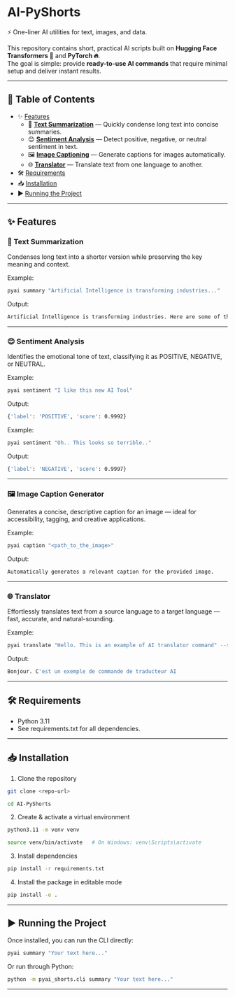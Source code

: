 # AI-PyShorts

⚡ One-liner AI utilities for text, images, and data.

This repository contains short, practical AI scripts built on **Hugging Face Transformers 🤗** and **PyTorch 🔥**.  
The goal is simple: provide **ready-to-use AI commands** that require minimal setup and deliver instant results.

---

## 🧩 Table of Contents

- ✨ [Features](#features)
  - 📝 **[Text Summarization](#-text-summarization)** — Quickly condense long text into concise summaries.
  - 😊 **[Sentiment Analysis](#-sentiment-analysis)** — Detect positive, negative, or neutral sentiment in text.
  - 🖼️ **[Image Captioning](#-image-caption-generator)** — Generate captions for images automatically.
  - 🌐 **[Translator](#-translator)** — Translate text from one language to another.
- 🛠 [Requirements](#-requirements)
- 📥 [Installation](#-installation)
- ▶️ [Running the Project](#-running-the-project)

---

## ✨ Features


### 📝 Text Summarization

Condenses long text into a shorter version while preserving the key meaning and context.

Example:

```bash
pyai summary "Artificial Intelligence is transforming industries..."
```

Output:

```bash
Artificial Intelligence is transforming industries. Here are some of the ways it's changing the way we work. Read more at CNN.com/AI.
```

---

### 😊 Sentiment Analysis

Identifies the emotional tone of text, classifying it as POSITIVE, NEGATIVE, or NEUTRAL.

Example:

```bash
pyai sentiment "I like this new AI Tool"
```

Output:

```bash
{'label': 'POSITIVE', 'score': 0.9992}
```

Example:

```bash
pyai sentiment "Oh.. This looks so terrible.."
```

Output:

```bash
{'label': 'NEGATIVE', 'score': 0.9997}
```

---

### 🖼 Image Caption Generator

Generates a concise, descriptive caption for an image — ideal for accessibility, tagging, and creative applications.

Example:

```bash
pyai caption "<path_to_the_image>"
```

Output:

```bash
Automatically generates a relevant caption for the provided image.
```

---

### 🌐 Translator

Effortlessly translates text from a source language to a target language — fast, accurate, and natural-sounding.

Example:

```bash
pyai translate "Hello. This is an example of AI translator command" --src en --tgt sp
```

Output:

```bash
Bonjour. C'est un exemple de commande de traducteur AI
```
---

## 🛠 Requirements
* Python 3.11 
* See requirements.txt for all dependencies.

---

## 📥 Installation

1. Clone the repository
```bash
git clone <repo-url>

cd AI-PyShorts
```

2. Create & activate a virtual environment
```bash
python3.11 -m venv venv

source venv/bin/activate   # On Windows: venv\Scripts\activate 
```

3. Install dependencies
```bash
pip install -r requirements.txt 
```

4. Install the package in editable mode
```bash
pip install -e . 
```

---

## ▶️ Running the Project

Once installed, you can run the CLI directly:
```bash
pyai summary "Your text here..."
```

Or run through Python:
```bash
python -m pyai_shorts.cli summary "Your text here..."
```

---
